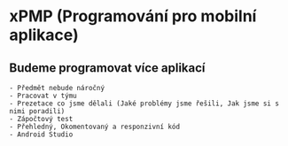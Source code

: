 # xPMP (Programování pro mobilní aplikace)

## Budeme programovat více aplikací
    - Předmět nebude náročný
    - Pracovat v týmu
    - Prezetace co jsme dělali (Jaké problémy jsme řešili, Jak jsme si s nimi poradili)
    - Zápočtový test
    - Přehledný, Okomentovaný a responzivní kód
    - Android Studio